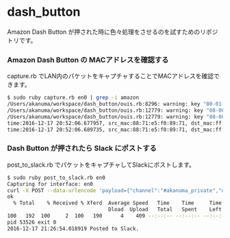 # dash_button

Amazon Dash Button が押された時に色々処理をさせるのを試すためのリポジトリです。

### Amazon Dash Button の MACアドレスを確認する

capture.rb でLAN内のパケットをキャプチャすることでMACアドレスを確認できます。

```bash
$ sudo ruby capture.rb en0 | grep -i amazon
/Users/akanuma/workspace/dash_button/ouis.rb:8296: warning: key "00-01-C8" is duplicated and overwritten on line 8309
/Users/akanuma/workspace/dash_button/ouis.rb:12779: warning: key "08-00-30" is duplicated and overwritten on line 17381
/Users/akanuma/workspace/dash_button/ouis.rb:12779: warning: key "08-00-30" is duplicated and overwritten on line 22049
time:2016-12-17 20:52:06.677957, src_mac:88:71:e5:f0:89:71, dst_mac:ff:ff:ff:ff:ff:ff, src_ip:0.0.0.0, dst_ip:255.255.255.255, src_port:68, dst_port:67, protocol:udp, vendor: Amazon Technologies Inc.
time:2016-12-17 20:52:06.689735, src_mac:88:71:e5:f0:89:71, dst_mac:ff:ff:ff:ff:ff:ff, src_ip:192.168.10.10, dst_ip:192.168.10.1, protocol:arp, vendor: Amazon Technologies Inc.
```

### Dash Button が押されたら Slack にポストする

post_to_slack.rb でパケットをキャプチャしてSlackにポストします。

```bash
$ sudo ruby post_to_slack.rb en0
Capturing for interface: en0
curl -X POST --data-urlencode 'payload={"channel":"#akanuma_private","username":"dash","icon_emoji":":squirrel:","text":"Hello World from Dash Button!!"}' https://hooks.slack.com/services/XXXXXXXXXXX
ok
  % Total    % Received % Xferd  Average Speed   Time    Time     Time  Current
                                 Dload  Upload   Total   Spent    Left  Speed
100   192  100     2  100   190      4    409 --:--:-- --:--:-- --:--:--   409
pid 53526 exit 0
2016-12-17 21:26:54.018919 Posted to Slack.
```
